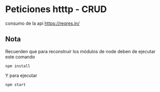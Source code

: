 # Peticiones htttp - CRUD

consumo de la api https://reqres.in/

## Nota
Recuerden que para reconstruir los módulos de node deben de ejecutar este comando

```
npm install
```

Y para ejecutar

```
npm start
```

